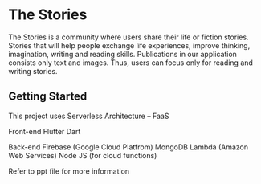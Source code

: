 # The Stories

The Stories is a community where users share their life or fiction stories. Stories that will help people exchange life experiences, improve thinking, imagination, writing and reading skills. Publications in our application consists only text and images. Thus, users can focus only for reading and writing stories.


## Getting Started

This project uses Serverless Architecture – FaaS 

Front-end
Flutter
Dart

Back-end
Firebase (Google Cloud Platfrom)
MongoDB 
Lambda (Amazon Web Services)
Node JS (for cloud functions)

Refer to ppt file for more information
